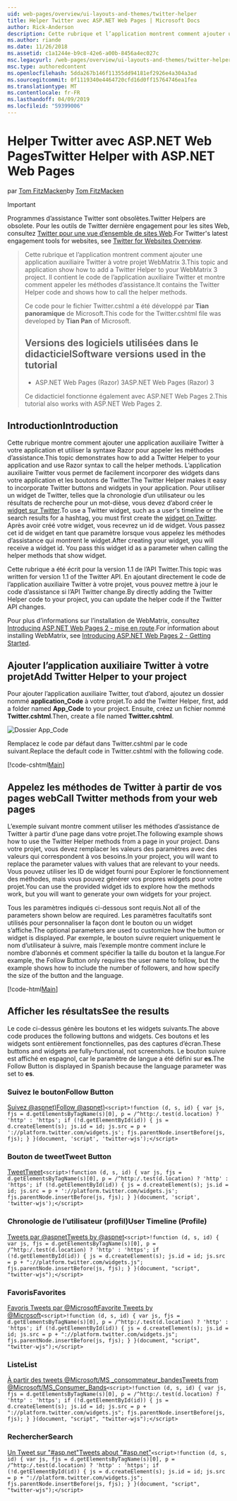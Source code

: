 ```yaml
---
uid: web-pages/overview/ui-layouts-and-themes/twitter-helper
title: Helper Twitter avec ASP.NET Web Pages | Microsoft Docs
author: Rick-Anderson
description: Cette rubrique et l’application montrent comment ajouter une application auxiliaire Twitter à votre projet WebMatrix 3. Il contient le code de l’application auxiliaire Twitter et montre comment appeler l’assistance...
ms.author: riande
ms.date: 11/26/2018
ms.assetid: c1a1244e-b9c8-42e6-a00b-8456a4ec027c
msc.legacyurl: /web-pages/overview/ui-layouts-and-themes/twitter-helper
msc.type: authoredcontent
ms.openlocfilehash: 5dda267b146f11355dd94181ef2926e4a304a3ad
ms.sourcegitcommit: 0f1119340e4464720cfd16d0ff15764746ea1fea
ms.translationtype: MT
ms.contentlocale: fr-FR
ms.lasthandoff: 04/09/2019
ms.locfileid: "59399006"
---
```

# <a name="twitter-helper-with-aspnet-web-pages"></a><span data-ttu-id="45430-104">Helper Twitter avec ASP.NET Web Pages</span><span class="sxs-lookup"><span data-stu-id="45430-104">Twitter Helper with ASP.NET Web Pages</span></span>

<span data-ttu-id="45430-105">par [Tom FitzMacken](https://github.com/tfitzmac)</span><span class="sxs-lookup"><span data-stu-id="45430-105">by [Tom FitzMacken](https://github.com/tfitzmac)</span></span>

> [!IMPORTANT]
> <span data-ttu-id="45430-106">Programmes d’assistance Twitter sont obsolètes.</span><span class="sxs-lookup"><span data-stu-id="45430-106">Twitter Helpers are obsolete.</span></span> <span data-ttu-id="45430-107">Pour les outils de Twitter dernière engagement pour les sites Web, consultez [Twitter pour une vue d’ensemble de sites Web](https://developer.twitter.com/en/docs/twitter-for-websites/overview).</span><span class="sxs-lookup"><span data-stu-id="45430-107">For Twitter's latest engagement tools for websites, see [Twitter for Websites Overview](https://developer.twitter.com/en/docs/twitter-for-websites/overview).</span></span>

> <span data-ttu-id="45430-108">Cette rubrique et l’application montrent comment ajouter une application auxiliaire Twitter à votre projet WebMatrix 3.</span><span class="sxs-lookup"><span data-stu-id="45430-108">This topic and application show how to add a Twitter Helper to your WebMatrix 3 project.</span></span> <span data-ttu-id="45430-109">Il contient le code de l’application auxiliaire Twitter et montre comment appeler les méthodes d’assistance.</span><span class="sxs-lookup"><span data-stu-id="45430-109">It contains the Twitter Helper code and shows how to call the helper methods.</span></span>
> 
> <span data-ttu-id="45430-110">Ce code pour le fichier Twitter.cshtml a été développé par **Tian panoramique** de Microsoft.</span><span class="sxs-lookup"><span data-stu-id="45430-110">This code for the Twitter.cshtml file was developed by **Tian Pan** of Microsoft.</span></span>
> 
> ## <a name="software-versions-used-in-the-tutorial"></a><span data-ttu-id="45430-111">Versions des logiciels utilisées dans le didacticiel</span><span class="sxs-lookup"><span data-stu-id="45430-111">Software versions used in the tutorial</span></span>
> 
> 
> - <span data-ttu-id="45430-112">ASP.NET Web Pages (Razor) 3</span><span class="sxs-lookup"><span data-stu-id="45430-112">ASP.NET Web Pages (Razor) 3</span></span>
>   
> 
> <span data-ttu-id="45430-113">Ce didacticiel fonctionne également avec ASP.NET Web Pages 2.</span><span class="sxs-lookup"><span data-stu-id="45430-113">This tutorial also works with ASP.NET Web Pages 2.</span></span>


## <a name="introduction"></a><span data-ttu-id="45430-114">Introduction</span><span class="sxs-lookup"><span data-stu-id="45430-114">Introduction</span></span>

<span data-ttu-id="45430-115">Cette rubrique montre comment ajouter une application auxiliaire Twitter à votre application et utiliser la syntaxe Razor pour appeler les méthodes d’assistance.</span><span class="sxs-lookup"><span data-stu-id="45430-115">This topic demonstrates how to add a Twitter Helper to your application and use Razor syntax to call the helper methods.</span></span> <span data-ttu-id="45430-116">L’application auxiliaire Twitter vous permet de facilement incorporer des widgets dans votre application et les boutons de Twitter.</span><span class="sxs-lookup"><span data-stu-id="45430-116">The Twitter Helper makes it easy to incorporate Twitter buttons and widgets in your application.</span></span> <span data-ttu-id="45430-117">Pour utiliser un widget de Twitter, telles que la chronologie d’un utilisateur ou les résultats de recherche pour un mot-dièse, vous devez d’abord créer le [widget sur Twitter](https://twitter.com/settings/widgets).</span><span class="sxs-lookup"><span data-stu-id="45430-117">To use a Twitter widget, such as a user's timeline or the search results for a hashtag, you must first create the [widget on Twitter](https://twitter.com/settings/widgets).</span></span> <span data-ttu-id="45430-118">Après avoir créé votre widget, vous recevrez un id de widget. Vous passez cet id de widget en tant que paramètre lorsque vous appelez les méthodes d’assistance qui montrent le widget.</span><span class="sxs-lookup"><span data-stu-id="45430-118">After creating your widget, you will receive a widget id. You pass this widget id as a parameter when calling the helper methods that show widget.</span></span>

<span data-ttu-id="45430-119">Cette rubrique a été écrit pour la version 1.1 de l’API Twitter.</span><span class="sxs-lookup"><span data-stu-id="45430-119">This topic was written for version 1.1 of the Twitter API.</span></span> <span data-ttu-id="45430-120">En ajoutant directement le code de l’application auxiliaire Twitter à votre projet, vous pouvez mettre à jour le code d’assistance si l’API Twitter change.</span><span class="sxs-lookup"><span data-stu-id="45430-120">By directly adding the Twitter Helper code to your project, you can update the helper code if the Twitter API changes.</span></span>

<span data-ttu-id="45430-121">Pour plus d’informations sur l’installation de WebMatrix, consultez [Introducing ASP.NET Web Pages 2 - mise en route](../getting-started/introducing-aspnet-web-pages-2/getting-started.md).</span><span class="sxs-lookup"><span data-stu-id="45430-121">For information about installing WebMatrix, see [Introducing ASP.NET Web Pages 2 - Getting Started](../getting-started/introducing-aspnet-web-pages-2/getting-started.md).</span></span>

## <a name="add-twitter-helper-to-your-project"></a><span data-ttu-id="45430-122">Ajouter l’application auxiliaire Twitter à votre projet</span><span class="sxs-lookup"><span data-stu-id="45430-122">Add Twitter Helper to your project</span></span>

<span data-ttu-id="45430-123">Pour ajouter l’application auxiliaire Twitter, tout d’abord, ajoutez un dossier nommé **application\_Code** à votre projet.</span><span class="sxs-lookup"><span data-stu-id="45430-123">To add the Twitter Helper, first, add a folder named **App\_Code** to your project.</span></span> <span data-ttu-id="45430-124">Ensuite, créez un fichier nommé **Twitter.cshtml**.</span><span class="sxs-lookup"><span data-stu-id="45430-124">Then, create a file named **Twitter.cshtml**.</span></span>

![Dossier App_Code](twitter-helper/_static/image1.png)

<span data-ttu-id="45430-126">Remplacez le code par défaut dans Twitter.cshtml par le code suivant.</span><span class="sxs-lookup"><span data-stu-id="45430-126">Replace the default code in Twitter.cshtml with the following code.</span></span>

[!code-cshtml[Main](twitter-helper/samples/sample1.cshtml)]

## <a name="call-twitter-methods-from-your-web-pages"></a><span data-ttu-id="45430-127">Appelez les méthodes de Twitter à partir de vos pages web</span><span class="sxs-lookup"><span data-stu-id="45430-127">Call Twitter methods from your web pages</span></span>

<span data-ttu-id="45430-128">L’exemple suivant montre comment utiliser les méthodes d’assistance de Twitter à partir d’une page dans votre projet.</span><span class="sxs-lookup"><span data-stu-id="45430-128">The following example shows how to use the Twitter Helper methods from a page in your project.</span></span> <span data-ttu-id="45430-129">Dans votre projet, vous devez remplacer les valeurs des paramètres avec des valeurs qui correspondent à vos besoins.</span><span class="sxs-lookup"><span data-stu-id="45430-129">In your project, you will want to replace the parameter values with values that are relevant to your needs.</span></span> <span data-ttu-id="45430-130">Vous pouvez utiliser les ID de widget fourni pour Explorer le fonctionnement des méthodes, mais vous pouvez générer vos propres widgets pour votre projet.</span><span class="sxs-lookup"><span data-stu-id="45430-130">You can use the provided widget ids to explore how the methods work, but you will want to generate your own widgets for your project.</span></span>

<span data-ttu-id="45430-131">Tous les paramètres indiqués ci-dessous sont requis.</span><span class="sxs-lookup"><span data-stu-id="45430-131">Not all of the parameters shown below are required.</span></span> <span data-ttu-id="45430-132">Les paramètres facultatifs sont utilisés pour personnaliser la façon dont le bouton ou un widget s’affiche.</span><span class="sxs-lookup"><span data-stu-id="45430-132">The optional parameters are used to customize how the button or widget is displayed.</span></span> <span data-ttu-id="45430-133">Par exemple, le bouton suivre requiert uniquement le nom d’utilisateur à suivre, mais l’exemple montre comment inclure le nombre d’abonnés et comment spécifier la taille du bouton et la langue.</span><span class="sxs-lookup"><span data-stu-id="45430-133">For example, the Follow Button only requires the user name to follow, but the example shows how to include the number of followers, and how specify the size of the button and the language.</span></span>

[!code-html[Main](twitter-helper/samples/sample2.html)]

## <a name="see-the-results"></a><span data-ttu-id="45430-134">Afficher les résultats</span><span class="sxs-lookup"><span data-stu-id="45430-134">See the results</span></span>

<span data-ttu-id="45430-135">Le code ci-dessus génère les boutons et les widgets suivants.</span><span class="sxs-lookup"><span data-stu-id="45430-135">The above code produces the following buttons and widgets.</span></span> <span data-ttu-id="45430-136">Ces boutons et les widgets sont entièrement fonctionnelles, pas des captures d’écran.</span><span class="sxs-lookup"><span data-stu-id="45430-136">These buttons and widgets are fully-functional, not screenshots.</span></span> <span data-ttu-id="45430-137">Le bouton suivre est affiché en espagnol, car le paramètre de langue a été défini sur **es**.</span><span class="sxs-lookup"><span data-stu-id="45430-137">The Follow Button is displayed in Spanish because the language parameter was set to **es**.</span></span>

### <a name="follow-button"></a><span data-ttu-id="45430-138">Suivez le bouton</span><span class="sxs-lookup"><span data-stu-id="45430-138">Follow Button</span></span>

[<span data-ttu-id="45430-139">Suivez @aspnet)</span><span class="sxs-lookup"><span data-stu-id="45430-139">Follow @aspnet)</span></span>](https://twitter.com/aspnet)`<script>!function (d, s, id) { var js, fjs = d.getElementsByTagName(s)[0], p = /^http:/.test(d.location) ? 'http' : 'https'; if (!d.getElementById(id)) { js = d.createElement(s); js.id = id; js.src = p + '://platform.twitter.com/widgets.js'; fjs.parentNode.insertBefore(js, fjs); } }(document, 'script', 'twitter-wjs');</script>`

### <a name="tweet-button"></a><span data-ttu-id="45430-140">Bouton de tweet</span><span class="sxs-lookup"><span data-stu-id="45430-140">Tweet Button</span></span>

[<span data-ttu-id="45430-141">Tweet</span><span class="sxs-lookup"><span data-stu-id="45430-141">Tweet</span></span>](https://twitter.com/share)`<script>!function (d, s, id) { var js, fjs = d.getElementsByTagName(s)[0], p = /^http:/.test(d.location) ? 'http' : 'https'; if (!d.getElementById(id)) { js = d.createElement(s); js.id = id; js.src = p + '://platform.twitter.com/widgets.js'; fjs.parentNode.insertBefore(js, fjs); } }(document, 'script', 'twitter-wjs');</script>`

### <a name="user-timeline-profile"></a><span data-ttu-id="45430-142">Chronologie de l’utilisateur (profil)</span><span class="sxs-lookup"><span data-stu-id="45430-142">User Timeline (Profile)</span></span>

[<span data-ttu-id="45430-143">Tweets par @aspnet</span><span class="sxs-lookup"><span data-stu-id="45430-143">Tweets by @aspnet</span></span>](https://twitter.com/aspnet)`<script>!function (d, s, id) { var js, fjs = d.getElementsByTagName(s)[0], p = /^http:/.test(d.location) ? 'http' : 'https'; if (!d.getElementById(id)) { js = d.createElement(s); js.id = id; js.src = p + "://platform.twitter.com/widgets.js"; fjs.parentNode.insertBefore(js, fjs); } }(document, "script", "twitter-wjs");</script>`

### <a name="favorites"></a><span data-ttu-id="45430-144">Favoris</span><span class="sxs-lookup"><span data-stu-id="45430-144">Favorites</span></span>

[<span data-ttu-id="45430-145">Favoris Tweets par @Microsoft</span><span class="sxs-lookup"><span data-stu-id="45430-145">Favorite Tweets by @Microsoft</span></span>](https://twitter.com/Microsoft/favorites)`<script>!function (d, s, id) { var js, fjs = d.getElementsByTagName(s)[0], p = /^http:/.test(d.location) ? 'http' : 'https'; if (!d.getElementById(id)) { js = d.createElement(s); js.id = id; js.src = p + "://platform.twitter.com/widgets.js"; fjs.parentNode.insertBefore(js, fjs); } }(document, "script", "twitter-wjs");</script>`

### <a name="list"></a><span data-ttu-id="45430-146">Liste</span><span class="sxs-lookup"><span data-stu-id="45430-146">List</span></span>

[<span data-ttu-id="45430-147">À partir des tweets @Microsoft/MS \_consommateur\_bandes</span><span class="sxs-lookup"><span data-stu-id="45430-147">Tweets from @Microsoft/MS\_Consumer\_Bands</span></span>](https://twitter.com/microsoft/ms-consumer-brands/)`<script>!function (d, s, id) { var js, fjs = d.getElementsByTagName(s)[0], p = /^http:/.test(d.location) ? 'http' : 'https'; if (!d.getElementById(id)) { js = d.createElement(s); js.id = id; js.src = p + "://platform.twitter.com/widgets.js"; fjs.parentNode.insertBefore(js, fjs); } }(document, "script", "twitter-wjs");</script>`

### <a name="search"></a><span data-ttu-id="45430-148">Rechercher</span><span class="sxs-lookup"><span data-stu-id="45430-148">Search</span></span>

[<span data-ttu-id="45430-149">Un Tweet sur &quot;#asp.net&quot;</span><span class="sxs-lookup"><span data-stu-id="45430-149">Tweets about &quot;#asp.net&quot;</span></span>](https://twitter.com/search?q=%23asp.net)`<script>!function (d, s, id) { var js, fjs = d.getElementsByTagName(s)[0], p = /^http:/.test(d.location) ? 'http' : 'https'; if (!d.getElementById(id)) { js = d.createElement(s); js.id = id; js.src = p + "://platform.twitter.com/widgets.js"; fjs.parentNode.insertBefore(js, fjs); } }(document, "script", "twitter-wjs");</script>`
